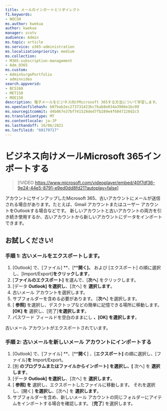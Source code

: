 ```yaml
---
title: メールのインポートとリダイレクト
f1.keywords:
- NOCSH
ms.author: kwekua
author: kwekua
manager: scotv
audience: Admin
ms.topic: article
ms.service: o365-administration
ms.localizationpriority: medium
ms.collection:
- M365-subscription-management
- Adm_O365
ms.custom:
- AdminSurgePortfolio
- adminvideo
search.appverid:
- BCS160
- MET150
- MOE150
description: 電子メールをビジネス向けMicrosoft 365する方法について学習します。
ms.openlocfilehash: b07bab2ec273731423bc7bab8e034a3986e1bc09
ms.sourcegitcommit: d4b867e37bf741528ded7fb289e4f6847228d2c5
ms.translationtype: MT
ms.contentlocale: ja-JP
ms.lasthandoff: 10/06/2021
ms.locfileid: "60179717"
---
```

# <a name="import-email-to-microsoft-365-for-business"></a>ビジネス向けメールMicrosoft 365インポートする 

> [!VIDEO https://www.microsoft.com/videoplayer/embed/40f7df36-9e24-44e5-8791-e9ed0dd8fd21?autoplay=false]

アカウントにサインアップしたMicrosoft 365、古いアカウントにメールが送信される場合があります。たとえば、Gmail アカウントまたはユーザー アカウントをOutlookする場合などです。 新しいアカウントと古いアカウントの両方を引き続き使用するか、古いアカウントから新しいアカウントにデータをインポートできます。

## <a name="try-it"></a>お試しください!

### <a name="step-1-export-your-old-email"></a>手順 1: 古いメールをエクスポートします。

1. [Outlook] で、[ファイル] **、[****開く]、** および [エクスポート] の順に選択し、[Import/Export]**をクリックします**。
2. [**ファイルのエクスポート]** を選んで、[**次へ**] をクリックします。
3. [データ **Outlook] を選択し**、[次へ] を **選択します**。
4. 古いメール アカウントを選択します。
5. サブフォルダーを含める必要があります。 [**次へ**] を選択します。
6. [ **参照]** を選択し、デスクトップなどの簡単に記憶できる場所に移動します。 **[OK] を** 選択し、[完了]**を選択します**。
7. パスワード フィールドを空白のままにし **、[OK] を選択します**。

 古いメール アカウントがエクスポートされています。

### <a name="step-2-import-your-old-email-into-your-new-email-account"></a>手順 2: 古いメールを新しいメール アカウントにインポートする

1. [Outlook] で、[ファイル] **、[****開く**] 、[**エクスポート]** の順に選択し、[ファイル]**を** Import/Export。
2. [別 **のプログラムまたはファイルからインポート] を選択し、[** 次へ] を **選択します**。
3. [データ **Outlook] を選択し**、[次へ] を **選択します**。
4. [ **参照] を** 選択し、エクスポートしたファイルに移動します。 それを選択し、[開く] **を選択し**、[次へ] を **選択します**。
5. サブフォルダーを含め、新しいメール アカウントの同じフォルダーにアイテムをインポートする場合を確認します。 [**完了**] を選択します。
